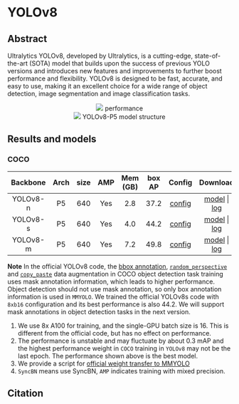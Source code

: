# YOLOv8

<!-- [ALGORITHM] -->

## Abstract

Ultralytics YOLOv8, developed by Ultralytics, is a cutting-edge, state-of-the-art (SOTA) model that builds upon the success of previous YOLO versions and introduces new features and improvements to further boost performance and flexibility. YOLOv8 is designed to be fast, accurate, and easy to use, making it an excellent choice for a wide range of object detection, image segmentation and image classification tasks.

<div align=center>
<img src="https://user-images.githubusercontent.com/17425982/212812246-51dc029c-e892-455d-86b4-946b5d03957a.png"/>
performance
</div>

<div align=center>
<img src="https://user-images.githubusercontent.com/27466624/211974251-8de633c8-090c-47c9-ba52-4941dc9e3a48.jpg"/>
YOLOv8-P5 model structure
</div>

## Results and models

### COCO

| Backbone | Arch | size | AMP | Mem (GB) | box AP |                                                  Config                                                   |                                                                                                                                                           Download                                                                                                                                                           |
| :------: | :--: | :--: | :-: | :------: | :----: | :-------------------------------------------------------------------------------------------------------: | :--------------------------------------------------------------------------------------------------------------------------------------------------------------------------------------------------------------------------------------------------------------------------------------------------------------------------: |
| YOLOv8-n |  P5  | 640  | Yes |   2.8    |  37.2  | [config](https://github.com/open-mmlab/mmyolo/tree/dev/configs/yolov8/yolov8_n_syncbn_8xb16-500e_coco.py) | [model](https://download.openmmlab.com/mmyolo/v0/yolov8/yolov8_n_syncbn_fast_8xb16-500e_coco/yolov8_n_syncbn_fast_8xb16-500e_coco_20230114_131804-88c11cdb.pth) \| [log](https://download.openmmlab.com/mmyolo/v0/yolov8/yolov8_n_syncbn_fast_8xb16-500e_coco/yolov8_n_syncbn_fast_8xb16-500e_coco_20230114_131804.log.json) |
| YOLOv8-s |  P5  | 640  | Yes |   4.0    |  44.2  | [config](https://github.com/open-mmlab/mmyolo/tree/dev/configs/yolov8/yolov8_s_syncbn_8xb16-500e_coco.py) | [model](https://download.openmmlab.com/mmyolo/v0/yolov8/yolov8_s_syncbn_fast_8xb16-500e_coco/yolov8_s_syncbn_fast_8xb16-500e_coco_20230117_180101-5aa5f0f1.pth) \| [log](https://download.openmmlab.com/mmyolo/v0/yolov8/yolov8_s_syncbn_fast_8xb16-500e_coco/yolov8_s_syncbn_fast_8xb16-500e_coco_20230117_180101.log.json) |
| YOLOv8-m |  P5  | 640  | Yes |   7.2    |  49.8  | [config](https://github.com/open-mmlab/mmyolo/tree/dev/configs/yolov8/yolov8_m_syncbn_8xb16-500e_coco.py) | [model](https://download.openmmlab.com/mmyolo/v0/yolov8/yolov8_m_syncbn_fast_8xb16-500e_coco/yolov8_m_syncbn_fast_8xb16-500e_coco_20230115_192200-c22e560a.pth) \| [log](https://download.openmmlab.com/mmyolo/v0/yolov8/yolov8_m_syncbn_fast_8xb16-500e_coco/yolov8_m_syncbn_fast_8xb16-500e_coco_20230115_192200.log.json) |

**Note**
In the official YOLOv8 code, the [bbox annotation](https://github.com/ultralytics/ultralytics/blob/0cb87f7dd340a2611148fbf2a0af59b544bd7b1b/ultralytics/yolo/data/dataloaders/v5loader.py#L1011), [`random_perspective`](https://github.com/ultralytics/ultralytics/blob/0cb87f7dd3/ultralytics/yolo/data/dataloaders/v5augmentations.py#L208) and [`copy_paste`](https://github.com/ultralytics/ultralytics/blob/0cb87f7dd3/ultralytics/yolo/data/dataloaders/v5augmentations.py#L208) data augmentation in COCO object detection task training uses mask annotation information, which leads to higher performance. Object detection should not use mask annotation, so only box annotation information is used in `MMYOLO`. We trained the official YOLOv8s code with `8xb16` configuration and its best performance is also 44.2. We will support mask annotations in object detection tasks in the next version.

1. We use 8x A100 for training, and the single-GPU batch size is 16. This is different from the official code, but has no effect on performance.
2. The performance is unstable and may fluctuate by about 0.3 mAP and the highest performance weight in `COCO` training in `YOLOv8` may not be the last epoch. The performance shown above is the best model.
3. We provide a script for [official weight transfer to MMYOLO](https://github.com/open-mmlab/mmyolo/tree/dev/tools/model_converters/yolov8_to_mmyolo.py)
4. `SyncBN` means use SyncBN, `AMP` indicates training with mixed precision.

## Citation
